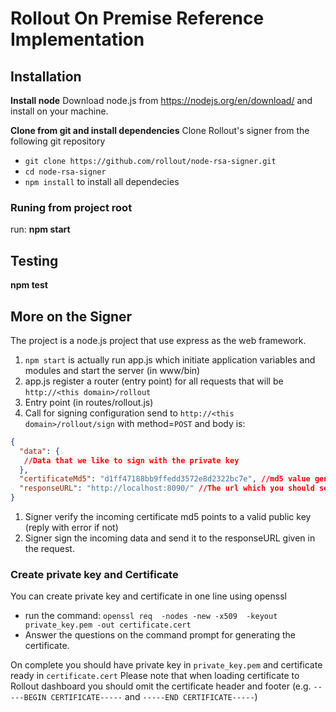 # Rollout On Premise Reference Implementation
## Installation

**Install node**
Download node.js from https://nodejs.org/en/download/ and install on your machine.

**Clone from git and install dependencies**
Clone Rollout's signer from the following git repository
 - `git clone https://github.com/rollout/node-rsa-signer.git`
 - `cd node-rsa-signer`
 - `npm install` to install all dependecies

### Runing from project root 
run:
**npm start**

## Testing
**npm test**

## More on the Signer
The project is a node.js project that use express as the web framework.

1. `npm start` is actually run app.js which initiate application variables and modules and start the server (in www/bin)
1. app.js register a router (entry point) for all requests that will be `http://<this domain>/rollout`
1. Entry point (in routes/rollout.js) 
1. Call for signing configuration send to `http://<this domain>/rollout/sign` with method=`POST` and body is: 

```json
{
  "data": {
   //Data that we like to sign with the private key
  },
  "certificateMd5": "d1ff47188bb9ffedd3572e8d2322bc7e", //md5 value generated from running md5 on the certificate registered on rollout dashboard. Ususally act as a key to the private key in a local map.
  "responseURL": "http://localhost:8090/" //The url which you should send the result too.
}
```

1. Signer verify the incoming certificate md5 points to a valid public key (reply with error if not)
1. Signer sign the incoming data and send it to the responseURL given in the request.

### Create private key and Certificate
You can create private key and certificate in one line using openssl

 - run the command: `openssl req  -nodes -new -x509  -keyout private_key.pem -out certificate.cert`
 - Answer the questions on the command prompt for generating the certificate.
 
On complete you should have private key in `private_key.pem` and certificate ready in `certificate.cert`
Please note that when loading certificate to Rollout dashboard you should omit the certificate header and footer (e.g. `-----BEGIN CERTIFICATE-----` and `-----END CERTIFICATE-----`)